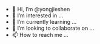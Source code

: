 - 👋 Hi, I’m @yongjieshen
- 👀 I’m interested in ...
- 🌱 I’m currently learning ...
- 💞️ I’m looking to collaborate on ...
- 📫 How to reach me ...

<!---
yongjieshen/yongjieshen is a ✨ special ✨ repository because its `README.md` (this file) appears on your GitHub profile.
You can click the Preview link to take a look at your changes.
--->
